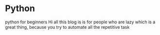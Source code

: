 # Python
python for beginners
Hi all this blog is is for people who are lazy which is a great thing, because you try to automate all the repetitive task
